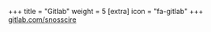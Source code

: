 +++
title = "Gitlab"
weight = 5
[extra]
icon = "fa-gitlab"
+++
[gitlab.com/snosscire](https://gitlab.com/snosscire)